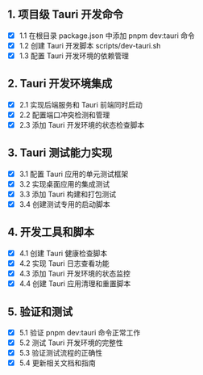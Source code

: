 ## 1. 项目级 Tauri 开发命令

- [x] 1.1 在根目录 package.json 中添加 pnpm dev:tauri 命令
- [x] 1.2 创建 Tauri 开发脚本 scripts/dev-tauri.sh
- [x] 1.3 配置 Tauri 开发环境的依赖管理

## 2. Tauri 开发环境集成

- [x] 2.1 实现后端服务和 Tauri 前端同时启动
- [x] 2.2 配置端口冲突检测和管理
- [x] 2.3 添加 Tauri 开发环境的状态检查脚本

## 3. Tauri 测试能力实现

- [x] 3.1 配置 Tauri 应用的单元测试框架
- [x] 3.2 实现桌面应用的集成测试
- [x] 3.3 添加 Tauri 构建和打包测试
- [x] 3.4 创建测试专用的启动脚本

## 4. 开发工具和脚本

- [x] 4.1 创建 Tauri 健康检查脚本
- [x] 4.2 实现 Tauri 日志查看功能
- [x] 4.3 添加 Tauri 开发环境的状态监控
- [x] 4.4 创建 Tauri 应用清理和重置脚本

## 5. 验证和测试

- [x] 5.1 验证 pnpm dev:tauri 命令正常工作
- [x] 5.2 测试 Tauri 开发环境的完整性
- [x] 5.3 验证测试流程的正确性
- [x] 5.4 更新相关文档和指南
